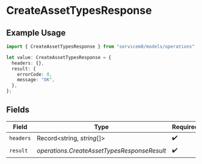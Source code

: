 # CreateAssetTypesResponse

## Example Usage

```typescript
import { CreateAssetTypesResponse } from "servicem8/models/operations";

let value: CreateAssetTypesResponse = {
  headers: {},
  result: {
    errorCode: 0,
    message: "OK",
  },
};
```

## Fields

| Field                                       | Type                                        | Required                                    | Description                                 |
| ------------------------------------------- | ------------------------------------------- | ------------------------------------------- | ------------------------------------------- |
| `headers`                                   | Record<string, *string*[]>                  | :heavy_check_mark:                          | N/A                                         |
| `result`                                    | *operations.CreateAssetTypesResponseResult* | :heavy_check_mark:                          | N/A                                         |